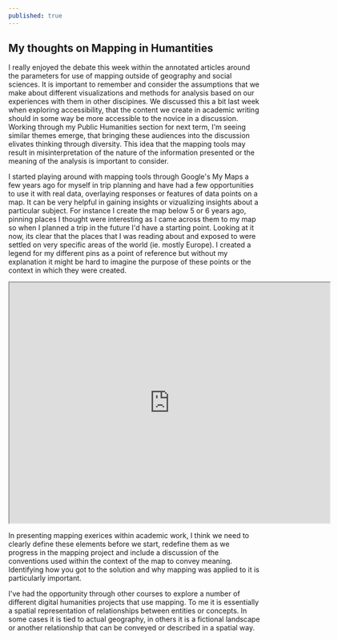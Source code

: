 ```yaml
---
published: true
---
```

## My thoughts on Mapping in Humantities

I really enjoyed the debate this week within the annotated articles around the parameters for use of mapping outside of geography and social sciences. It is important to remember and consider the assumptions that we make about different visualizations and methods for analysis based on our experiences with them in other discipines. We discussed this a bit last week when exploring accessibility, that the content we create in academic writing should in some way be more accessible to the novice in a discussion. Working through my Public Humanities section for next term, I'm seeing similar themes emerge, that bringing these audiences into the discussion elivates thinking through diversity. This idea that the mapping tools may result in misinterpretation of the nature of the information presented or the meaning of the analysis is important to consider. 

I started playing around with mapping tools through Google's My Maps a few years ago for myself in trip planning and have had a few opportunities to use it with real data, overlaying responses or features of data points on a map. It can be very helpful in gaining insights or vizualizing insights about a particular subject. For instance I create the map below 5 or 6 years ago, pinning places I thought were interesting as I came across them to my map so when I planned a trip in the future I'd have a starting point. Looking at it now, its clear that the places that I was reading about and exposed to were settled on very specific areas of the world (ie. mostly Europe). I created a legend for my different pins as a point of reference but without my explanation it might be hard to imagine the purpose of these points or the context in which they were created. 

<iframe src="https://www.google.com/maps/d/u/0/embed?mid=1rVYFWkprU6a6DfcRzV1mGyenCqM" width="640" height="480"></iframe>

In presenting mapping exerices within academic work, I think we need to clearly define these elements before we start, redefine them as we progress in the mapping project and include a discussion of the conventions used within the context of the map to convey meaning. Identifying how you got to the solution and why mapping was applied to it is particularly important. 

I've had the opportunity through other courses to explore a number of different digital humanities projects that use mapping. To me it is essentially a spatial representation of relationships between entities or concepts. In some cases it is tied to actual geography, in others it is a fictional landscape or another relationship that can be conveyed or described in a spatial way. 
